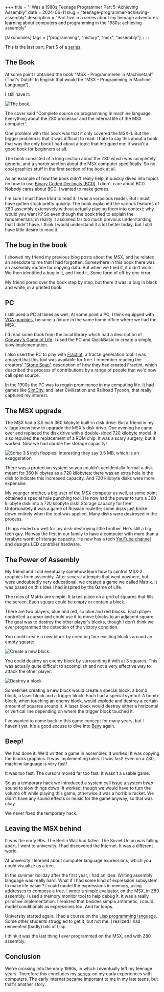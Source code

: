 +++
title = "I Was a 1980s Teenage Programmer Part 5: Achieving Assembly"
date = 2024-06-11
slug = "teenage-programmer-achieving-assembly"
description = "Part five in a series about my teenage adventures learning about computers and programming in the 1980s: achieving assembly"

[taxonomies]
tags = ["programming", "history", "msx", "assembly"]
+++

This is the last part; Part 5 of a
[series](@/posts/teenage-programmer-alphatronic.md).

## The Book

At some point I obtained the book "MSX - Programmeren in Machinetaal" (That's
Dutch. In English that would be "MSX - Programming in Machine Language").

I still have it:

![The book.](/img/msx-programmeren-in-machinetaal.png)

The cover said "Complete cource on programming in machine language. Everything
about the Z80 processor and the internal life of the MSX computer".

One problem with this book was that it only covered the MSX-1. But the bigger
problem is that it was difficult to read. I hate to say this about a book that
was the only book I had about a topic that intrigued me: it wasn't a good book
for beginners at all.

The book consisted of a long section about the Z80 which was completely
generic, and a shorter section about the MSX computer specifically. So no cool
graphics stuff in the first section of the book at all.

As an example of how the book didn't really help, it quickly dived into topics
on how to use [Binary Coded Decimals
(BCD)](https://en.wikipedia.org/wiki/Binary-coded_decimal). I didn't care about
BCD. Nobody cares about BCD. I wanted to make _games_.

I'm sure I must have _tried_ to read it. I was a voracious reader. But I must
have gotten stuck pretty quickly. The book explained the various features of
Z80 assembly extensively without actually placing them into context: why would
you want it? So even though the book tried to explain the fundamentals, in
reality it assumed far too much previous understanding that I didn't have. I
think I would understand it a lot better today, but I still have little desire
to read it.

## The bug in the book

I showed my friend my previous blog posts about the MSX, and he related an
anecdote to me that I had forgotten. Somewhere in this book there was an
assembly routine for copying data. But when we tried it, it didn't work. We
then identified a bug in it, and fixed it. Some form of off by one error.

My friend pored over the book step by step, but there it was: a bug in black
and white, in a printed book!

## PC

I still used a PC at times as well. At some point a PC, I think equipped with
[VGA graphics](https://en.wikipedia.org/wiki/Video_Graphics_Array), became a
fixture in the same home office where we had the MSX.

I'd read some book from the local library which had a description of [Conway's Game of Life](https://en.wikipedia.org/wiki/Conway%27s_Game_of_Life). I used
the PC and QuickBasic to create a simple, slow implementation.

I also used the PC to play with
[Fractint](https://en.wikipedia.org/wiki/Fractint), a fractal generation tool.
I was amazed that this tool was available for free. I remember reading the
creators' ["Stone Soup"](https://en.wikipedia.org/wiki/Stone_Soup) description
of how they had created Fractint, which described the process of contributions
by a range of people that we'd now call open source.

In the 1990s the PC was to regain prominence in my computing life. It had games
like [SimCity](https://en.wikipedia.org/wiki/SimCity), and later Civilization
and Railroad Tycoon, that really captured my interest.

## The MSX upgrade

The MSX had a 3.5 inch 360 kilobyte built-in disk drive. But a friend in my
village knew how to upgrade the MSX's disk drive. One evening he came over and
replaced the disk drive with a double-sided 720 kilobyte model. It also
required the replacement of a ROM chip. It was a scary surgery, but it worked.
Now we had double the storage capacity!

![Some 3.5 inch floppies. Interesting they say 0.5 MB, which is an exaggeration](/img/msx-floppies.jpg)

There was a protection system so you couldn't accidentally format a disk meant
for 360 kilobytes as a 720 kilobytes: there was an extra hole in the disk to
indicate this increased capacity. And 720 kilobyte disks were more expensive.

My younger brother, a big user of the MSX computer as well, at some point
obtained a special hole punching tool. He now had the power to turn a 360
kilobyte disk into a 720 kilobyte disk! Storage capacity for free!
Unfortunately it was a game of Russian roulette; some disks just broke down
entirely when the tool was applied. Many disks were destroyed in the process.

Things ended up well for my disk-destroying little brother. He's still a big
tech guy. He was the first in our family to have a computer with more than a
terabyte worth of storage capacity. He now has a tech [YouTube
channel](https://www.youtube.com/c/IntermitTech) and designs LED controller
hardware.

## The Power of Assembly

My friend and I did eventually somehow learn how to control MSX-2 graphics from
assembly. After several attempts that went nowhere, but were undoubtedly very
educational, we created a game we called Matrix. It was based on this idea I
had inspired by the Game of Life.

The rules of Matrix are simple. It takes place on a grid of squares that fills
the screen. Each square could be empty or contain a block.

There are two players, blue and red, so blue and red blocks. Each player
controlled a cursor and could use it to move blocks to an adjacent square. The
goal was to destroy the other player's blocks, though I don't think we ever
programmed the detection of the victory condition.

You could create a new block by orienting four existing blocks around an empty
square:

![Create a new block](/img/matrix-create.png)

You could destroy an enemy block by surrounding it with at 3 squares. This
was actually quite difficult to accomplish and not a very effective way to
attack the other player:

![Destroy a block](/img/matrix-destroy.png)

Sometimes creating a new block would create a special block: a bomb block, a
laser block and a trigger block. Each had a special symbol. A bomb block, when
touching an enemy block, would explode and destroy a certain amount of squares
around it. A laser block would destroy either a horizontal or vertical line
depending on where the trigger block touched it.

I've wanted to come back to this game concept for many years, but I haven't
yet. It's a good excuse to dive into [Bevy](https://bevyengine.org/) again.

## Beep!

We had done it. We'd written a game in assembler. It worked! It was copying the
blocks graphics. It was implementing rules. It was fast! Even on a Z80,
machine language is very fast!

It was too fast. The cursors moved far too fast. It wasn't a usable game.

So as a temporary hack we introduced a system call issue a system _beep_ sound
to slow things down. It worked, though we would have to turn the volume off
while playing this game, otherwise it was a horrible racket. We didn't have any
sound effects or music for the game anyway, so that was okay.

We never fixed the temporary hack.

## Leaving the MSX behind

It was the early 90s. The Berlin Wall had fallen. The Soviet Union was falling
apart. I went to university. I had discovered the Internet. It was a different
world.

At university I learned about computer language expressions, which you could
visualize as a tree.

In the summer holiday after the first year, I had an idea. Writing assembly
language was really hard. What if I had some kind of expression subsystem to
make life easier? I could model the expressions in memory, using addresses to
compose a tree. I wrote a simple evaluator, on the MSX, in Z80 assembly. I used
a memory monitor tool to help debug it. It was a really primitive
implementation. I realized that besides simple arithmetic, I could model
conditionals as expressions too. And for loops.

University started again. I had a course on the [Lisp programming
language](<https://en.wikipedia.org/wiki/Lisp_(programming_language)>). Some
other students struggled to get it, but not me. I realized I had reinvented
(badly) bits of Lisp.

I think it was the last thing I ever programmed on the MSX, and with Z80
assembly.

## Conclusion

We're crossing into the early 1990s, in which I eventually left my teenage
years. Therefore this concludes my
[series](@/posts/teenage-programmer-alphatronic.md). on my early experiences
with computers. The early Internet became important to me in my late teens, but
that's another story.
